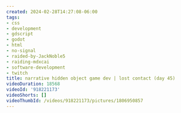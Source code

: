 ```yaml
---
created: 2024-02-28T14:27:08-06:00
tags:
- css
- development
- gdscript
- godot
- html
- no-signal
- raided-by-JackNoble5
- raiding-mdxcai
- software-development
- twitch
title: narrative hidden object game dev | lost contact (day 45)
videoDuration: 18568
videoId: '918221173'
videoShorts: []
videoThumbId: /videos/918221173/pictures/1806950857
---
```

